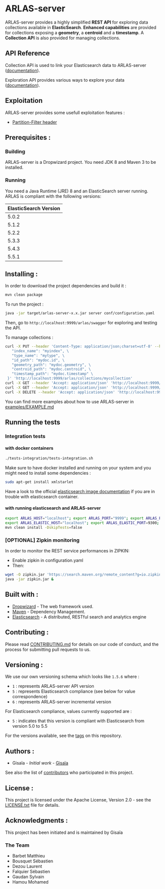 # ARLAS-server

ARLAS-server provides a highly simplified **REST API** for exploring data collections available in **ElasticSearch**.
**Enhanced capabilities** are provided for collections exposing a **geometry**, a **centroid** and a **timestamp**. A **Collection API** is also provided for managing collections.

## API Reference

Collection API is used to link your Elasticsearch data to ARLAS-server ([documentation](doc/api/API-Collection-definition.md)).

Exploration API provides various ways to explore your data ([documentation](doc/api/API-Explore-definition.md)).

## Exploitation

ARLAS-server provides some usefull exploitation features :

* [Partition-Filter header](doc/api/API-Explore-definition.md#partition-filtering)

## Prerequisites :

### Building

ARLAS-server is a Dropwizard project. You need JDK 8 and Maven 3 to be installed.

### Running

You need a Java Runtime (JRE) 8 and an ElasticSearch server running. ARLAS is compliant with the following versions:

| ElasticSearch Version |
|  ---  |
| 5.0.2 |
| 5.1.2 |
| 5.2.2 |
| 5.3.3 |
| 5.4.3 |
| 5.5.1 |

## Installing :

In order to download the project dependencies and build it :

```sh
mvn clean package
```

To run the project :

```sh
java -jar target/arlas-server-x.x.jar server conf/configuration.yaml
```

Then, go to `http://localhost:9999/arlas/swagger` for exploring and testing the API.

To manage collections :

```sh
curl -X PUT --header 'Content-Type: application/json;charset=utf-8' --header 'Accept: application/json' -d '{ \
   "index_name": "myindex", \
   "type_name": "mytype", \
   "id_path": "mydoc.id", \
   "geometry_path": "mydoc.geometry", \
   "centroid_path": "mydoc.centroid", \
   "timestamp_path": "mydoc.timestamp" \
 }' 'http://localhost:9999/arlas/collections/mycollection'
curl -X GET --header 'Accept: application/json' 'http://localhost:9999/arlas/collections'
curl -X GET --header 'Accept: application/json' 'http://localhost:9999/arlas/collections/mycollection'
curl -X DELETE --header 'Accept: application/json' 'http://localhost:9999/arlas/collections/mycollection'
```

You can find more examples about how to use ARLAS-server in [examples/EXAMPLE.md](examples/EXAMPLE.md)

## Running the tests
### Integration tests
#### with docker containers

```sh
./tests-integration/tests-integration.sh
```

Make sure to have docker installed and running on your system and you might need to install some dependencies :

```sh
sudo apt-get install xmlstarlet
```

Have a look to the official [elasticsearch image documentation](https://www.elastic.co/guide/en/elasticsearch/reference/current/docker.html) if you are in trouble with elasticsearch container.

#### with running elasticsearch and ARLAS-server

```sh
export ARLAS_HOST="localhost"; export ARLAS_PORT="9999"; export ARLAS_PREFIX="/arlas/";
export ARLAS_ELASTIC_HOST="localhost"; export ARLAS_ELASTIC_PORT=9300;
mvn clean install -DskipTests=false
```

### [OPTIONAL] Zipkin monitoring
In order to monitor the REST service performances in ZIPKIN:
- Enable zipkin in configuration.yaml
- Then:

```sh
wget -O zipkin.jar 'https://search.maven.org/remote_content?g=io.zipkin.java&a=zipkin-server&v=LATEST&c=exec'
java -jar zipkin.jar &
```

## Built with :

- [Dropwizard](http://www.dropwizard.io) - The web framework used.
- [Maven](https://maven.apache.org/) - Dependency Management.
- [Elasticsearch](https://www.elastic.co/) -  A distributed, RESTful search and analytics engine

## Contributing :

Please read [CONTRIBUTING.md](CONTRIBUTING.md) for details on our code of conduct, and the process for submitting pull requests to us.

## Versioning :

We use our own versioning schema which looks like ```1.5.6``` where :

- `1` : represents ARLAS-server API version
- `5` : represents Elasticsearch compliance (see below for value correspondence)
- `6` : represents ARLAS-server incremental version

For Elasticsearch compliance, values currently supported are :

- `5` : indicates that this version is compliant with Elasticsearch from version 5.0 to 5.5

For the versions available, see the [tags](https://gitlab.com/GISAIA.ARLAS/ARLAS-server/tags) on this repository.

## Authors :

- Gisaïa - *Initial work* - [Gisaïa](http://gisaia.fr/)

See also the list of [contributors](https://gitlab.com/GISAIA.ARLAS/ARLAS-server/graphs/develop) who participated in this project.

## License :

This project is licensed under the Apache License, Version 2.0 - see the [LICENSE.txt](LICENSE.txt) file for details.

## Acknowledgments :
This project has been initiated and is maintained by Gisaïa

### The Team
- Barbet Matthieu
- Bousquet Sébastien
- Dezou Laurent
- Falquier Sébastien
- Gaudan Sylvain
- Hamou Mohamed
